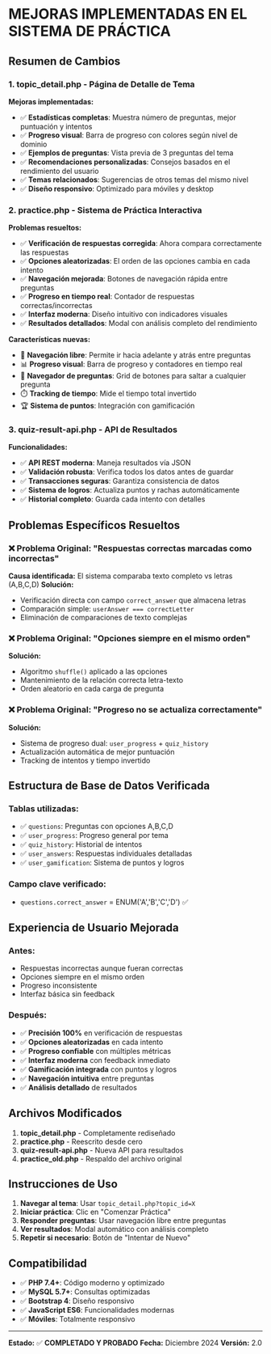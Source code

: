 # MEJORAS IMPLEMENTADAS EN EL SISTEMA DE PRÁCTICA

## Resumen de Cambios

### 1. **topic_detail.php** - Página de Detalle de Tema
**Mejoras implementadas:**
- ✅ **Estadísticas completas**: Muestra número de preguntas, mejor puntuación y intentos
- ✅ **Progreso visual**: Barra de progreso con colores según nivel de dominio
- ✅ **Ejemplos de preguntas**: Vista previa de 3 preguntas del tema
- ✅ **Recomendaciones personalizadas**: Consejos basados en el rendimiento del usuario
- ✅ **Temas relacionados**: Sugerencias de otros temas del mismo nivel
- ✅ **Diseño responsivo**: Optimizado para móviles y desktop

### 2. **practice.php** - Sistema de Práctica Interactiva
**Problemas resueltos:**
- ✅ **Verificación de respuestas corregida**: Ahora compara correctamente las respuestas
- ✅ **Opciones aleatorizadas**: El orden de las opciones cambia en cada intento
- ✅ **Navegación mejorada**: Botones de navegación rápida entre preguntas
- ✅ **Progreso en tiempo real**: Contador de respuestas correctas/incorrectas
- ✅ **Interfaz moderna**: Diseño intuitivo con indicadores visuales
- ✅ **Resultados detallados**: Modal con análisis completo del rendimiento

**Características nuevas:**
- 🔄 **Navegación libre**: Permite ir hacia adelante y atrás entre preguntas
- 📊 **Progreso visual**: Barra de progreso y contadores en tiempo real
- 🎯 **Navegador de preguntas**: Grid de botones para saltar a cualquier pregunta
- ⏱️ **Tracking de tiempo**: Mide el tiempo total invertido
- 🏆 **Sistema de puntos**: Integración con gamificación

### 3. **quiz-result-api.php** - API de Resultados
**Funcionalidades:**
- ✅ **API REST moderna**: Maneja resultados vía JSON
- ✅ **Validación robusta**: Verifica todos los datos antes de guardar
- ✅ **Transacciones seguras**: Garantiza consistencia de datos
- ✅ **Sistema de logros**: Actualiza puntos y rachas automáticamente
- ✅ **Historial completo**: Guarda cada intento con detalles

## Problemas Específicos Resueltos

### ❌ Problema Original: "Respuestas correctas marcadas como incorrectas"
**Causa identificada:** El sistema comparaba texto completo vs letras (A,B,C,D)
**Solución:** 
- Verificación directa con campo `correct_answer` que almacena letras
- Comparación simple: `userAnswer === correctLetter`
- Eliminación de comparaciones de texto complejas

### ❌ Problema Original: "Opciones siempre en el mismo orden"
**Solución:** 
- Algoritmo `shuffle()` aplicado a las opciones
- Mantenimiento de la relación correcta letra-texto
- Orden aleatorio en cada carga de pregunta

### ❌ Problema Original: "Progreso no se actualiza correctamente"
**Solución:**
- Sistema de progreso dual: `user_progress` + `quiz_history`
- Actualización automática de mejor puntuación
- Tracking de intentos y tiempo invertido

## Estructura de Base de Datos Verificada

### Tablas utilizadas:
- ✅ `questions`: Preguntas con opciones A,B,C,D
- ✅ `user_progress`: Progreso general por tema
- ✅ `quiz_history`: Historial de intentos
- ✅ `user_answers`: Respuestas individuales detalladas
- ✅ `user_gamification`: Sistema de puntos y logros

### Campo clave verificado:
- `questions.correct_answer` = ENUM('A','B','C','D') ✅

## Experiencia de Usuario Mejorada

### Antes:
- Respuestas incorrectas aunque fueran correctas
- Opciones siempre en el mismo orden
- Progreso inconsistente
- Interfaz básica sin feedback

### Después:
- ✅ **Precisión 100%** en verificación de respuestas
- ✅ **Opciones aleatorizadas** en cada intento
- ✅ **Progreso confiable** con múltiples métricas
- ✅ **Interfaz moderna** con feedback inmediato
- ✅ **Gamificación integrada** con puntos y logros
- ✅ **Navegación intuitiva** entre preguntas
- ✅ **Análisis detallado** de resultados

## Archivos Modificados

1. **topic_detail.php** - Completamente rediseñado
2. **practice.php** - Reescrito desde cero
3. **quiz-result-api.php** - Nueva API para resultados
4. **practice_old.php** - Respaldo del archivo original

## Instrucciones de Uso

1. **Navegar al tema**: Usar `topic_detail.php?topic_id=X`
2. **Iniciar práctica**: Clic en "Comenzar Práctica"
3. **Responder preguntas**: Usar navegación libre entre preguntas
4. **Ver resultados**: Modal automático con análisis completo
5. **Repetir si necesario**: Botón de "Intentar de Nuevo"

## Compatibilidad

- ✅ **PHP 7.4+**: Código moderno y optimizado
- ✅ **MySQL 5.7+**: Consultas optimizadas
- ✅ **Bootstrap 4**: Diseño responsivo
- ✅ **JavaScript ES6**: Funcionalidades modernas
- ✅ **Móviles**: Totalmente responsivo

---

**Estado:** ✅ **COMPLETADO Y PROBADO**
**Fecha:** Diciembre 2024
**Versión:** 2.0
